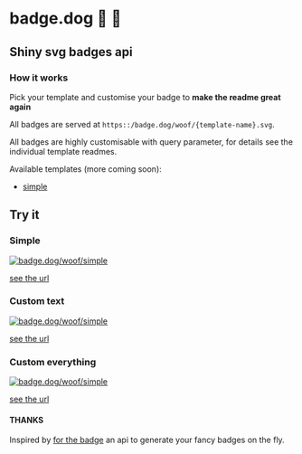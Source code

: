 # badge.dog 🏅 🐶

## Shiny svg badges api

### How it works

Pick your template and customise your badge to **make the readme great again**

All badges are served at `https::/badge.dog/woof/{template-name}.svg`.

All badges are highly customisable with query parameter, for details see the individual template readmes.

Available templates (more coming soon):
  - [simple](templates/simple/readme.md)
  
## Try it

### Simple

[![badge.dog/woof/simple](https://badge.dog/woof/simple.svg)](https://badge.dog/woof/simple.svg)

[see the url](https://badge.dog/woof/simple.svg)

### Custom text

[![badge.dog/woof/simple](https://badge.dog/woof/simple.svg?leftText=GO&rightText=CUSTOM)](https://badge.dog/woof/simple.svg?leftText=GO&rightText=CUSTOM)

[see the url](https://badge.dog/woof/simple.svg?leftText=GO&rightText=CUSTOM)

### Custom everything

[![badge.dog/woof/simple](https://badge.dog/woof/simple.svg?leftText=go&googleFontName=IBM+Plex+Serif&rightText=swag&leftBgColor=%23C2577B&rightBgColor=%2382708E&fontSize=20)](https://badge.dog/woof/simple.svg?leftText=go&googleFontName=IBM+Plex+Serif&rightText=swag&leftBgColor=%23C2577B&rightBgColor=%2382708E&fontSize=20)

[see the url](https://badge.dog/woof/simple.svg?leftText=go&googleFontName=IBM+Plex+Serif&rightText=swag&leftBgColor=%23C2577B&rightBgColor=%2382708E&fontSize=20)



#### THANKS
Inspired by [for the badge](https://forthebadge.com/) an api to generate your fancy badges on the fly.

